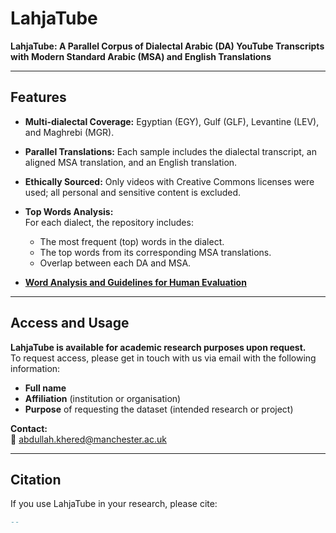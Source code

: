 # LahjaTube

**LahjaTube: A Parallel Corpus of Dialectal Arabic (DA) YouTube Transcripts with Modern Standard Arabic (MSA) and English Translations**

---

## Features

- **Multi-dialectal Coverage:** Egyptian (EGY), Gulf (GLF), Levantine (LEV), and Maghrebi (MGR).
- **Parallel Translations:** Each sample includes the dialectal transcript, an aligned MSA translation, and an English translation.
- **Ethically Sourced:** Only videos with Creative Commons licenses were used; all personal and sensitive content is excluded.

- **Top Words Analysis:**  
  For each dialect, the repository includes:
  - The most frequent (top) words in the dialect.
  - The top words from its corresponding MSA translations.
  - Overlap between each DA and MSA.
  
- **[Word Analysis and Guidelines for Human Evaluation](https://github.com/khered20/MTL-Dial2MSA/tree/main/LahjaTube/Word%20Analysis%20and%20Guidelines%20for%20Human%20Evaluation.pdf)**
---
## Access and Usage

**LahjaTube is available for academic research purposes upon request.**  
To request access, please get in touch with us via email with the following information:

- **Full name**
- **Affiliation** (institution or organisation)
- **Purpose** of requesting the dataset (intended research or project)

**Contact:**  
📧 [abdullah.khered@manchester.ac.uk](mailto:abdullah.khered@manchester.ac.uk)

---

## Citation

If you use LahjaTube in your research, please cite:

```bibtex
--
